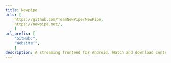 ```yaml
---
title: Newpipe
urls: [
    https://github.com/TeamNewPipe/NewPipe,
    https://newpipe.net/,
    ]
url_prefix: [
    "GitHub:", 
    "Website:",
    ]
description: A streaming frontend for Android. Watch and download content from Youtube, Soundcloud, Peertube and other sites.
---
```

